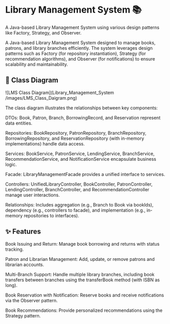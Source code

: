 # Library Management System 📚

A Java-based Library Management System using various design patterns like Factory, Strategy, and Observer.




A Java-based Library Management System designed to manage books, patrons, and library branches efficiently. The system leverages design patterns such as Factory (for repository instantiation), Strategy (for recommendation algorithms), and Observer (for notifications) to ensure scalability and maintainability.

## 📘 Class Diagram

![LMS Class Diagram](Library_Management_System
/images/LMS_Class_Daigram.png)

The class diagram illustrates the relationships between key components:





DTOs: Book, Patron, Branch, BorrowingRecord, and Reservation represent data entities.



Repositories: BookRepository, PatronRepository, BranchRepository, BorrowingRepository, and ReservationRepository (with in-memory implementations) handle data access.



Services: BookService, PatronService, LendingService, BranchService, RecommendationService, and NotificationService encapsulate business logic.



Facade: LibraryManagementFacade provides a unified interface to services.



Controllers: UnifiedLibraryController, BookController, PatronController, LendingController, BranchController, and RecommendationController manage user interactions.



Relationships: Includes aggregation (e.g., Branch to Book via bookIds), dependency (e.g., controllers to facade), and implementation (e.g., in-memory repositories to interfaces).

## ✨ Features


Book Issuing and Return: Manage book borrowing and returns with status tracking.



Patron and Librarian Management: Add, update, or remove patrons and librarian accounts.



Multi-Branch Support: Handle multiple library branches, including book transfers between branches using the transferBook method (with ISBN as long).



Book Reservation with Notification: Reserve books and receive notifications via the Observer pattern.



Book Recommendations: Provide personalized recommendations using the Strategy pattern.

